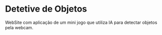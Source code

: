# Detetive de Objetos

WebSite com aplicação de um mini jogo que utiliza IA para detectar objetos pela webcam.

